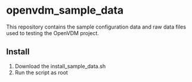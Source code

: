 # openvdm_sample_data

This repository contains the sample configuration data and raw data files used to testing the OpenVDM project.

## Install

1. Download the install_sample_data.sh
2. Run the script as root